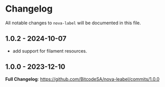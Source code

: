 # Changelog

All notable changes to `nova-label` will be documented in this file.

## 1.0.2 - 2024-10-07
- add support for filament resources.

## 1.0.0 - 2023-12-10

**Full Changelog**: https://github.com/BitcodeSA/nova-leabel/commits/1.0.0
